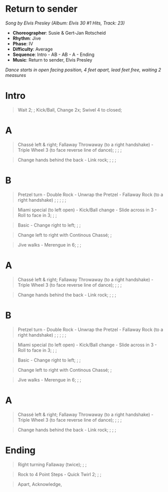 # Return to sender
*Song by Elvis Presley (Album: Elvis 30 #1 Hits, Track: 23)*

* **Choreographer**: Susie & Gert-Jan Rotscheid
* **Rhythm**: Jive
* **Phase**: IV
* **Difficulty**: Average
* **Sequence**: Intro - AB - AB - A - Ending
* **Music**: Return to sender, Elvis Presley

*Dance starts in open facing position, 4 feet apart, lead feet free, waiting 2 measures*

# Intro

> Wait 2; ; Kick/Ball, Change 2x; Swivel 4 to closed;

# A

> Chassé left & right; Fallaway Throwaway (to a right handshake) - Triple Wheel 3 (to face reverse line of dance); ; ; ;

> Change hands behind the back - Link rock; ; ; ;

# B

> Pretzel turn - Double Rock - Unwrap the Pretzel - Fallaway Rock (to a right handshake) ; ; ; ; ;

> Miami special (to left open) - Kick/Ball change - Slide across in 3 - Roll to face in 3; ; ;

> Basic - Change right to left; ; ;

> Change left to right with Continous Chassé; ;

> Jive walks - Merengue in 6; ; ;

# A

> Chassé left & right; Fallaway Throwaway (to a right handshake) - Triple Wheel 3 (to face reverse line of dance); ; ; ;

> Change hands behind the back - Link rock; ; ; ;

# B

> Pretzel turn - Double Rock - Unwrap the Pretzel - Fallaway Rock (to a right handshake) ; ; ; ; ;

> Miami special (to left open) - Kick/Ball change - Slide across in 3 - Roll to face in 3; ; ;

> Basic - Change right to left; ; ;

> Change left to right with Continous Chassé; ;

> Jive walks - Merengue in 6; ; ;

# A

> Chassé left & right; Fallaway Throwaway (to a right handshake) - Triple Wheel 3 (to face reverse line of dance); ; ; ;

> Change hands behind the back - Link rock; ; ; ;

# Ending

> Right turning Fallaway (twice); ; ;

> Rock to 4 Point Steps - Quick Twirl 2; ; ;

> Apart, Acknowledge,


